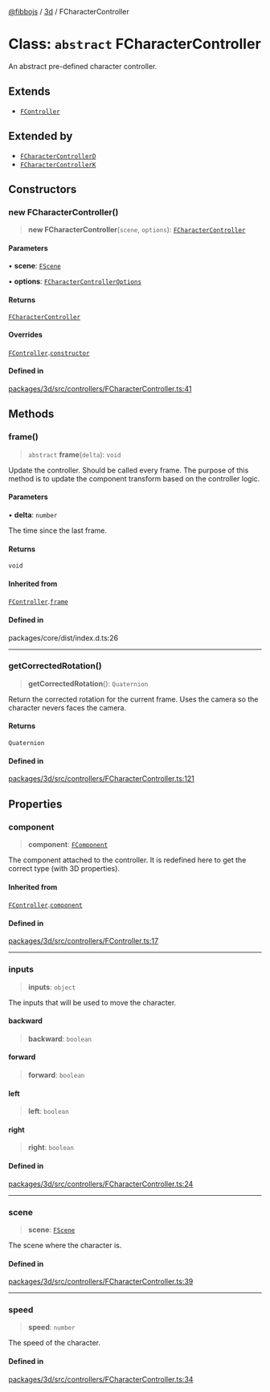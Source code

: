 [@fibbojs](/api/index) / [3d](/api/3d) / FCharacterController

# Class: `abstract` FCharacterController

An abstract pre-defined character controller.

## Extends

- [`FController`](FController.md)

## Extended by

- [`FCharacterControllerD`](FCharacterControllerD.md)
- [`FCharacterControllerK`](FCharacterControllerK.md)

## Constructors

### new FCharacterController()

> **new FCharacterController**(`scene`, `options`): [`FCharacterController`](FCharacterController.md)

#### Parameters

• **scene**: [`FScene`](FScene.md)

• **options**: [`FCharacterControllerOptions`](../interfaces/FCharacterControllerOptions.md)

#### Returns

[`FCharacterController`](FCharacterController.md)

#### Overrides

[`FController`](FController.md).[`constructor`](FController.md#constructors)

#### Defined in

[packages/3d/src/controllers/FCharacterController.ts:41](https://github.com/fibbojs/fibbo/blob/ca0e011a21c87d9c4978217c9b9041de6ed31595/packages/3d/src/controllers/FCharacterController.ts#L41)

## Methods

### frame()

> `abstract` **frame**(`delta`): `void`

Update the controller. Should be called every frame.
The purpose of this method is to update the component transform based on the controller logic.

#### Parameters

• **delta**: `number`

The time since the last frame.

#### Returns

`void`

#### Inherited from

[`FController`](FController.md).[`frame`](FController.md#frame)

#### Defined in

packages/core/dist/index.d.ts:26

***

### getCorrectedRotation()

> **getCorrectedRotation**(): `Quaternion`

Return the corrected rotation for the current frame.
Uses the camera so the character nevers faces the camera.

#### Returns

`Quaternion`

#### Defined in

[packages/3d/src/controllers/FCharacterController.ts:121](https://github.com/fibbojs/fibbo/blob/ca0e011a21c87d9c4978217c9b9041de6ed31595/packages/3d/src/controllers/FCharacterController.ts#L121)

## Properties

### component

> **component**: [`FComponent`](FComponent.md)

The component attached to the controller.
It is redefined here to get the correct type (with 3D properties).

#### Inherited from

[`FController`](FController.md).[`component`](FController.md#component)

#### Defined in

[packages/3d/src/controllers/FController.ts:17](https://github.com/fibbojs/fibbo/blob/ca0e011a21c87d9c4978217c9b9041de6ed31595/packages/3d/src/controllers/FController.ts#L17)

***

### inputs

> **inputs**: `object`

The inputs that will be used to move the character.

#### backward

> **backward**: `boolean`

#### forward

> **forward**: `boolean`

#### left

> **left**: `boolean`

#### right

> **right**: `boolean`

#### Defined in

[packages/3d/src/controllers/FCharacterController.ts:24](https://github.com/fibbojs/fibbo/blob/ca0e011a21c87d9c4978217c9b9041de6ed31595/packages/3d/src/controllers/FCharacterController.ts#L24)

***

### scene

> **scene**: [`FScene`](FScene.md)

The scene where the character is.

#### Defined in

[packages/3d/src/controllers/FCharacterController.ts:39](https://github.com/fibbojs/fibbo/blob/ca0e011a21c87d9c4978217c9b9041de6ed31595/packages/3d/src/controllers/FCharacterController.ts#L39)

***

### speed

> **speed**: `number`

The speed of the character.

#### Defined in

[packages/3d/src/controllers/FCharacterController.ts:34](https://github.com/fibbojs/fibbo/blob/ca0e011a21c87d9c4978217c9b9041de6ed31595/packages/3d/src/controllers/FCharacterController.ts#L34)
